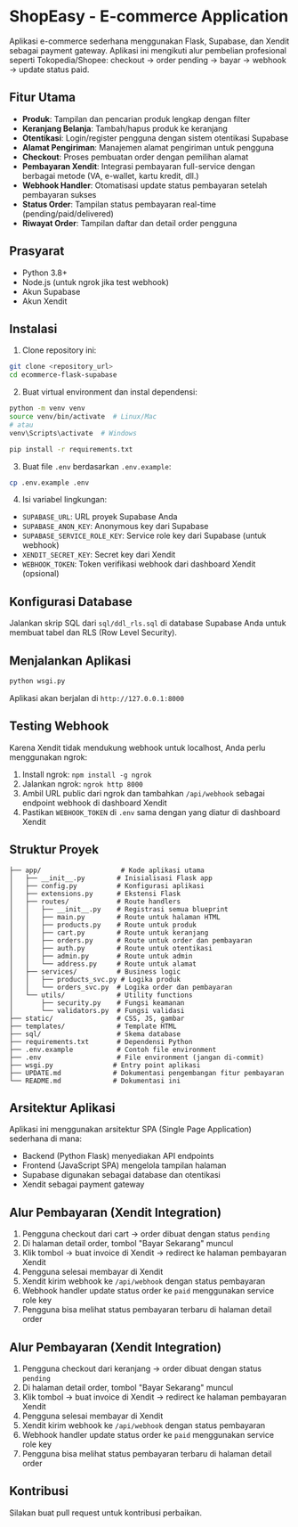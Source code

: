# ShopEasy - E-commerce Application

Aplikasi e-commerce sederhana menggunakan Flask, Supabase, dan Xendit sebagai payment gateway. Aplikasi ini mengikuti alur pembelian profesional seperti Tokopedia/Shopee: checkout → order pending → bayar → webhook → update status paid.

## Fitur Utama

- **Produk**: Tampilan dan pencarian produk lengkap dengan filter
- **Keranjang Belanja**: Tambah/hapus produk ke keranjang
- **Otentikasi**: Login/register pengguna dengan sistem otentikasi Supabase
- **Alamat Pengiriman**: Manajemen alamat pengiriman untuk pengguna
- **Checkout**: Proses pembuatan order dengan pemilihan alamat
- **Pembayaran Xendit**: Integrasi pembayaran full-service dengan berbagai metode (VA, e-wallet, kartu kredit, dll.)
- **Webhook Handler**: Otomatisasi update status pembayaran setelah pembayaran sukses
- **Status Order**: Tampilan status pembayaran real-time (pending/paid/delivered)
- **Riwayat Order**: Tampilan daftar dan detail order pengguna

## Prasyarat

- Python 3.8+
- Node.js (untuk ngrok jika test webhook)
- Akun Supabase
- Akun Xendit

## Instalasi

1. Clone repository ini:
```bash
git clone <repository_url>
cd ecommerce-flask-supabase
```

2. Buat virtual environment dan instal dependensi:
```bash
python -m venv venv
source venv/bin/activate  # Linux/Mac
# atau
venv\Scripts\activate  # Windows

pip install -r requirements.txt
```

3. Buat file `.env` berdasarkan `.env.example`:
```bash
cp .env.example .env
```

4. Isi variabel lingkungan:
- `SUPABASE_URL`: URL proyek Supabase Anda
- `SUPABASE_ANON_KEY`: Anonymous key dari Supabase
- `SUPABASE_SERVICE_ROLE_KEY`: Service role key dari Supabase (untuk webhook)
- `XENDIT_SECRET_KEY`: Secret key dari Xendit
- `WEBHOOK_TOKEN`: Token verifikasi webhook dari dashboard Xendit (opsional)

## Konfigurasi Database

Jalankan skrip SQL dari `sql/ddl_rls.sql` di database Supabase Anda untuk membuat tabel dan RLS (Row Level Security).

## Menjalankan Aplikasi

```bash
python wsgi.py
```

Aplikasi akan berjalan di `http://127.0.0.1:8000`

## Testing Webhook

Karena Xendit tidak mendukung webhook untuk localhost, Anda perlu menggunakan ngrok:

1. Install ngrok: `npm install -g ngrok`
2. Jalankan ngrok: `ngrok http 8000`
3. Ambil URL public dari ngrok dan tambahkan `/api/webhook` sebagai endpoint webhook di dashboard Xendit
4. Pastikan `WEBHOOK_TOKEN` di `.env` sama dengan yang diatur di dashboard Xendit

## Struktur Proyek

```
├── app/                    # Kode aplikasi utama
│   ├── __init__.py        # Inisialisasi Flask app
│   ├── config.py          # Konfigurasi aplikasi
│   ├── extensions.py      # Ekstensi Flask
│   ├── routes/            # Route handlers
│   │   ├── __init__.py    # Registrasi semua blueprint
│   │   ├── main.py        # Route untuk halaman HTML
│   │   ├── products.py    # Route untuk produk
│   │   ├── cart.py        # Route untuk keranjang
│   │   ├── orders.py      # Route untuk order dan pembayaran
│   │   ├── auth.py        # Route untuk otentikasi
│   │   ├── admin.py       # Route untuk admin
│   │   └── address.py     # Route untuk alamat
│   ├── services/          # Business logic
│   │   ├── products_svc.py # Logika produk
│   │   └── orders_svc.py  # Logika order dan pembayaran
│   └── utils/             # Utility functions
│       ├── security.py    # Fungsi keamanan
│       └── validators.py  # Fungsi validasi
├── static/                # CSS, JS, gambar
├── templates/             # Template HTML
├── sql/                   # Skema database
├── requirements.txt       # Dependensi Python
├── .env.example           # Contoh file environment
├── .env                   # File environment (jangan di-commit)
├── wsgi.py               # Entry point aplikasi
├── UPDATE.md             # Dokumentasi pengembangan fitur pembayaran
└── README.md             # Dokumentasi ini
```

## Arsitektur Aplikasi

Aplikasi ini menggunakan arsitektur SPA (Single Page Application) sederhana di mana:

- Backend (Python Flask) menyediakan API endpoints
- Frontend (JavaScript SPA) mengelola tampilan halaman
- Supabase digunakan sebagai database dan otentikasi
- Xendit sebagai payment gateway

## Alur Pembayaran (Xendit Integration)

1. Pengguna checkout dari cart → order dibuat dengan status `pending`
2. Di halaman detail order, tombol "Bayar Sekarang" muncul
3. Klik tombol → buat invoice di Xendit → redirect ke halaman pembayaran Xendit
4. Pengguna selesai membayar di Xendit
5. Xendit kirim webhook ke `/api/webhook` dengan status pembayaran
6. Webhook handler update status order ke `paid` menggunakan service role key
7. Pengguna bisa melihat status pembayaran terbaru di halaman detail order

## Alur Pembayaran (Xendit Integration)

1. Pengguna checkout dari keranjang → order dibuat dengan status `pending`
2. Di halaman detail order, tombol "Bayar Sekarang" muncul
3. Klik tombol → buat invoice di Xendit → redirect ke halaman pembayaran Xendit
4. Pengguna selesai membayar di Xendit
5. Xendit kirim webhook ke `/api/webhook` dengan status pembayaran
6. Webhook handler update status order ke `paid` menggunakan service role key
7. Pengguna bisa melihat status pembayaran terbaru di halaman detail order

## Kontribusi

Silakan buat pull request untuk kontribusi perbaikan.

